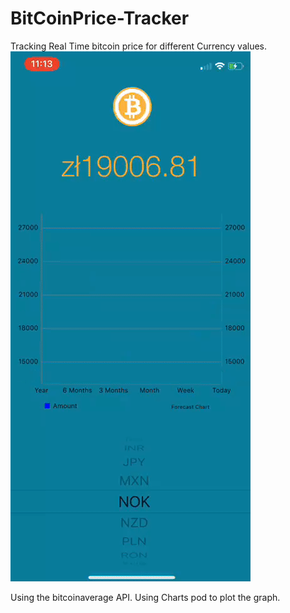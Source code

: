 # BitCoinPrice-Tracker
Tracking Real Time bitcoin price for different Currency values.
![](https://github.com/raj-shah14/BitCoinPrice-Tracker/blob/master/bitcoindance.gif)

Using the bitcoinaverage API.
Using Charts pod to plot the graph.

